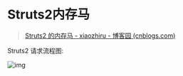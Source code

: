 # Struts2内存马

> [Struts2 的内存马 - xiaozhiru - 博客园 (cnblogs.com)](https://www.cnblogs.com/xiaozhiru/p/16163057.html)

Struts2 请求流程图:

![img](http://cdn.ayusummer233.top/DailyNotes/202408281334484.png)